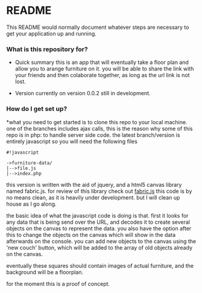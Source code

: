 # README #

This README would normally document whatever steps are necessary to get your application up and running.

### What is this repository for? ###

* Quick summary
this is an app that will eventually take a floor plan and allow you to arange furniture on it. you will be able to share the link with your friends and then colaborate together, as long as the url link is not lost. 

* Version
currently on version 0.0.2 still in development. 

### How do I get set up? ###

*what you need to get started is to clone this repo to your local machine. one of the branches includes ajax calls, this is the reason why some of this repo is in php: to handle server side code. the latest branch/version is entirely javascript so you will need the following files 


```
#!javascript

->furniture-data/
|-->file.js
|-->index.php
```

this version is written with the aid of jquery, and a html5 canvas library named fabric.js. 
for review of this library check out [fabric.js](http://fabricjs.com/)
this code is by no means clean, as it is heavily under development. but I will clean up house as I go along.

the basic idea of what the javascript code is doing is that. first it looks for any data that is being send over the URL, and decodes it to create several objects on the canvas to represent the data. you also have the option after this to change the objects on the canvas which will show in the data afterwards on the console. you can add new objects to the canvas using the 'new couch' button, which will be added to the array of old objects already on the canvas. 

eventually these squares should contain images of actual furniture, and the background will be a floorplan. 

for the moment this is a proof of concept. 